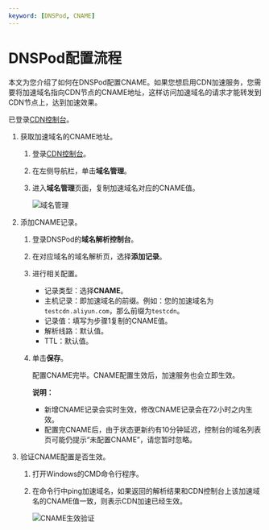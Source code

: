 ```yaml
---
keyword: [DNSPod, CNAME]
---
```


# DNSPod配置流程

本文为您介绍了如何在DNSPod配置CNAME。如果您想启用CDN加速服务，您需要将加速域名指向CDN节点的CNAME地址，这样访问加速域名的请求才能转发到CDN节点上，达到加速效果。

已登录[CDN控制台](https://cdn.console.aliyun.com)。

1.  获取加速域名的CNAME地址。

    1.  登录[CDN控制台](https://cdn.console.aliyun.com)。

    2.  在左侧导航栏，单击**域名管理**。

    3.  进入**域名管理**页面，复制加速域名对应的CNAME值。

        ![域名管理](https://static-aliyun-doc.oss-cn-hangzhou.aliyuncs.com/assets/img/zh-CN/0211008951/p66555.png)

2.  添加CNAME记录。

    1.  登录DNSPod的**域名解析控制台**。

    2.  在对应域名的域名解析页，选择**添加记录**。

    3.  进行相关配置。

        -   记录类型：选择**CNAME**。
        -   主机记录：即加速域名的前缀。例如：您的加速域名为`testcdn.aliyun.com`，那么前缀为`testcdn`。
        -   记录值：填写为步骤1复制的CNAME值。
        -   解析线路：默认值。
        -   TTL：默认值。
    4.  单击**保存**。

        配置CNAME完毕。CNAME配置生效后，加速服务也会立即生效。

        **说明：**

        -   新增CNAME记录会实时生效，修改CNAME记录会在72小时之内生效。
        -   配置完CNAME后，由于状态更新约有10分钟延迟，控制台的域名列表页可能仍提示“未配置CNAME”，请您暂时忽略。
3.  验证CNAME配置是否生效。

    1.  打开Windows的CMD命令行程序。

    2.  在命令行中ping加速域名，如果返回的解析结果和CDN控制台上该加速域名的CNAME值一致，则表示CDN加速已经生效。

        ![CNAME生效验证](https://static-aliyun-doc.oss-cn-hangzhou.aliyuncs.com/assets/img/zh-CN/6423839951/p66693.png)


